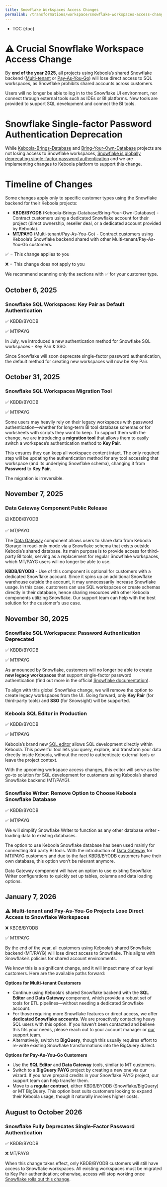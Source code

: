 ```yaml
---
title: Snowflake Workspaces Access Changes
permalink: /transformations/workspace/snowflake-workspaces-access-changes/
---
```


* TOC
{:toc}

# ⚠️ Crucial Snowflake Workspace Access Change
By **end of the year 2025**, all projects using Keboola’s shared Snowflake backend ([Multi-tenant](/storage/#multi-tenant-mt) or [Pay-As-You-Go](/management/payg-project/)) will lose direct access to SQL workspaces, as Snowflake prohibits shared accounts across customers.

Users will no longer be able to log in to the Snowflake UI environment, nor connect through external tools such as IDEs or BI platforms. New tools are provided to support SQL development and connect the BI tools.


# Snowflake Single-factor Password Authentication Deprecation
While [Keboola-Brings-Database](/storage/#keboola-brings-database-kbdb) and [Bring-Your-Own-Database](/storage/#bring-your-own-database-byodb) projects are not losing access to Snowflake workspaces, [Snowflake is globally deprecating single-factor password authentication](https://docs.snowflake.com/en/user-guide/security-mfa-rollout) and we are implementing changes to Keboola platform to support this change.

# Timeline of Changes

Some changes apply only to specific customer types using the Snowflake backend for their Keboola projects:

- **KBDB/BYODB** (Keboola-Brings-Database/Bring-Your-Own-Database) - Contract customers using a dedicated Snowflake account for their project (direct ownership, reseller deal, or a dedicated account provided by Keboola).
- **MT/PAYG** (Multi-tenant/Pay-As-You-Go) - Contract customers using Keboola’s Snowflake backend shared with other Multi-tenant/Pay-As-You-Go customers.

✅ = This change applies to you

❌ = This change does not apply to you

We recommend scanning only the sections with ✅ for your customer type.

## October 6, 2025

### Snowflake SQL Workspaces: Key Pair as Default Authentication
✅ KBDB/BYODB

✅ MT/PAYG

In July, we introduced a new authentication method for Snowflake SQL workspaces - Key Pair & SSO.

Since Snowflake will soon deprecate single-factor password authentication, the default method for creating new workspaces will now be Key Pair.

## October 31, 2025

### Snowflake SQL Workspaces Migration Tool
✅ KBDB/BYODB

✅ MT/PAYG

Some users may heavily rely on their legacy workspaces with password authentication—whether for long-term BI tool database schemas or for worksheets with scripts they want to keep. To support them with the change, we are introducing a **migration tool** that allows them to easily switch a workspace’s authentication method to **Key Pair**.

This ensures they can keep all workspace content intact. The only required step will be updating the authentication method for any tool accessing that workspace (and its underlying Snowflake schema), changing it from **Password** to **Key Pair**.

The migration is irreversible.

## November 7, 2025

### Data Gateway Component Public Release
☑️ KBDB/BYODB

✅ MT/PAYG

The [Data Gateway](/components/applications/data-gateway/) component allows users to share data from Keboola Storage in read-only mode via a Snowflake schema that exists outside Keboola’s shared database. Its main purpose is to provide access for third-party BI tools, serving as a replacement for regular Snowflake workspaces, which MT/PAYG users will no longer be able to use.

**KBDB/BYODB** - Use of this component is optional for customers with a dedicated Snowflake account. Since it spins up an additional Snowflake warehouse outside the account, it may unnecessarily increase Snowflake usage. In this case, customers can use SQL workspaces or create schemas directly in their database, hence sharing resources with other Keboola components utilizing Snowflake. Our support team can help with the best solution for the customer's use case.

## November 30, 2025

### Snowflake SQL Workspaces: Password Authentication Deprecated
✅ KBDB/BYODB

✅ MT/PAYG

As announced by Snowflake, customers will no longer be able to create **new legacy workspaces** that support single-factor password authentication (find out more in the official [Snowflake documentation](https://docs.snowflake.com/en/user-guide/security-mfa-rollout#deprecation-timeline)).

To align with this global Snowflake change, we will remove the option to create legacy workspaces from the UI. Going forward, only **Key Pair** (for third-party tools) and **SSO** (for Snowsight) will be supported.

### Keboola SQL Editor in Production
✅ KBDB/BYODB

✅ MT/PAYG

Keboola’s brand new [SQL editor](/transformations/sql-editor/) allows SQL development directly within Keboola. This powerful tool lets you query, explore, and transform your data directly inside Keboola, without the need to authenticate external tools or leave the project context.

With the upcoming workspace access changes, this editor will serve as the go-to solution for SQL development for customers using Keboola’s shared Snowflake backend (MT/PAYG).

### Snowflake Writer: Remove Option to Choose Keboola Snowflake Database
✅ KBDB/BYODB

✅ MT/PAYG

We will simplify Snowflake Writer to function as any other database writer - loading data to existing databases.

The option to use Keboola Snowflake database has been used mainly for connecting 3rd party BI tools. With the introduction of [Data Gateway](/components/applications/data-gateway/) for MT/PAYG customers and due to the fact KBDB/BYODB customers have their own database, this option won’t be relevant anymore.


Data Gateway component will have an option to use existing Snowflake Writer configurations to quickly set up tables, columns and data loading options.

## January 7, 2026

### ⚠️ Multi-tenant and Pay-As-You-Go Projects Lose Direct Access to Snowflake Workspaces
❌ KBDB/BYODB

✅ MT/PAYG

By the end of the year, all customers using Keboola’s shared Snowflake backend (MT/PAYG) will lose direct access to Snowflake. This aligns with Snowflake’s policies for shared account environments.

We know this is a significant change, and it will impact many of our loyal customers. Here are the available paths forward:

**Options for Multi-tenant Customers**

- Continue using Keboola’s shared Snowflake backend with the **SQL Editor** and **Data Gateway** component, which provide a robust set of tools for ETL pipelines—without needing a dedicated Snowflake account.
- For those requiring more Snowflake features or direct access, we offer **dedicated Snowflake accounts**. We are proactively contacting heavy SQL users with this option. If you haven’t been contacted and believe this fits your needs, please reach out to your account manager or [our support team](/management/support/).
- Alternatively, switch to **BigQuery**, though this usually requires effort to re-write existing Snowflake transformations into the BigQuery dialect.

**Options for Pay-As-You-Go Customers**

- Use the **SQL Editor** and **Data Gateway** tools, similar to MT customers.
- Switch to a **BigQuery PAYG** project by creating a new one via our wizard. If you have prepaid credits in your Snowflake PAYG project, our support team can help transfer them.
- Move to a **regular contract**, either KBDB/BYODB (Snowflake/BigQuery) or MT BigQuery. This option best suits customers looking to expand their Keboola usage, though it naturally involves higher costs.

## August to October 2026

### Snowflake Fully Deprecates Single-Factor Password Authentication
✅ KBDB/BYODB

❌ MT/PAYG

When this change takes effect, only KBDB/BYODB customers will still have access to Snowflake workspaces. All existing workspaces must be migrated to Key Pair authentication; otherwise, access will stop working once [Snowflake rolls out this change](https://docs.snowflake.com/en/user-guide/security-mfa-rollout?ref=changelog.keboola.com#label-security-mfa-milestone-all-users).